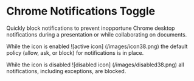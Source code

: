# Chrome Notifications Toggle
Quickly block notifications to prevent inopportune Chrome desktop notifications during a presentation or while collaborating on documents.

While the icon is enabled 
![active icon] (/images/icon38.png)
the default policy (allow, ask, or block) for notifications is in place.

While the icon is disabled
![disabled icon] (/images/disabled38.png)
all notifications, including exceptions, are blocked.
